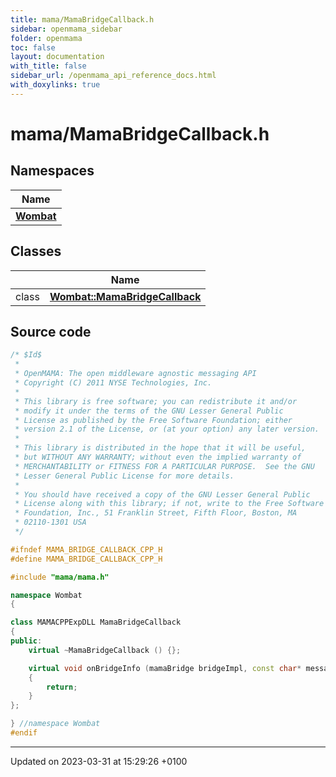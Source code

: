 ```yaml
---
title: mama/MamaBridgeCallback.h
sidebar: openmama_sidebar
folder: openmama
toc: false
layout: documentation
with_title: false
sidebar_url: /openmama_api_reference_docs.html
with_doxylinks: true
---
```


# mama/MamaBridgeCallback.h



## Namespaces

| Name           |
| -------------- |
| **[Wombat](namespaceWombat.html)**  |

## Classes

|                | Name           |
| -------------- | -------------- |
| class | **[Wombat::MamaBridgeCallback](classWombat_1_1MamaBridgeCallback.html)**  |




## Source code

```cpp
/* $Id$
 *
 * OpenMAMA: The open middleware agnostic messaging API
 * Copyright (C) 2011 NYSE Technologies, Inc.
 *
 * This library is free software; you can redistribute it and/or
 * modify it under the terms of the GNU Lesser General Public
 * License as published by the Free Software Foundation; either
 * version 2.1 of the License, or (at your option) any later version.
 *
 * This library is distributed in the hope that it will be useful,
 * but WITHOUT ANY WARRANTY; without even the implied warranty of
 * MERCHANTABILITY or FITNESS FOR A PARTICULAR PURPOSE.  See the GNU
 * Lesser General Public License for more details.
 *
 * You should have received a copy of the GNU Lesser General Public
 * License along with this library; if not, write to the Free Software
 * Foundation, Inc., 51 Franklin Street, Fifth Floor, Boston, MA
 * 02110-1301 USA
 */

#ifndef MAMA_BRIDGE_CALLBACK_CPP_H
#define MAMA_BRIDGE_CALLBACK_CPP_H

#include "mama/mama.h"

namespace Wombat
{

class MAMACPPExpDLL MamaBridgeCallback
{
public:
    virtual ~MamaBridgeCallback () {};

    virtual void onBridgeInfo (mamaBridge bridgeImpl, const char* message)
    {
        return;
    }
};

} //namespace Wombat
#endif
```


-------------------------------

Updated on 2023-03-31 at 15:29:26 +0100
